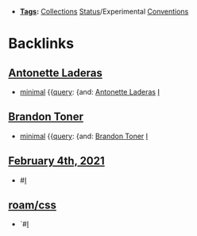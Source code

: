 - **[Tags](<Tags.md>):** [Collections](<Collections.md>) [Status](<Status.md>)/Experimental [Conventions](<Conventions.md>)

# Backlinks
## [Antonette Laderas](<Antonette Laderas.md>)
- [minimal](<minimal.md>) {{[query](<query.md>): {and: [Antonette Laderas](<Antonette Laderas.md>) [I](<I.md>)

## [Brandon Toner](<Brandon Toner.md>)
- [minimal](<minimal.md>) {{[query](<query.md>): {and: [Brandon Toner](<Brandon Toner.md>) [I](<I.md>)

## [February 4th, 2021](<February 4th, 2021.md>)
- #[I](<I.md>)

## [roam/css](<roam/css.md>)
- `#[I](<I.md>)

